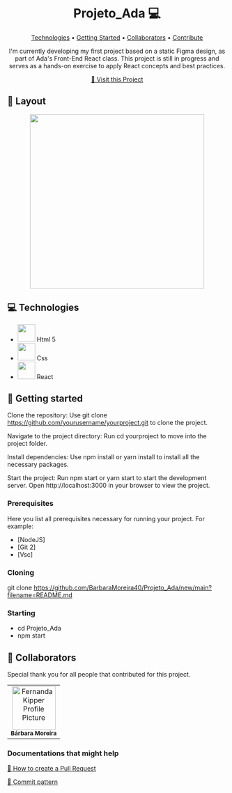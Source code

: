 <h1 align="center" style="font-weight: bold;">Projeto_Ada 💻</h1>

<p align="center">
 <a href="#tech">Technologies</a> • 
 <a href="#started">Getting Started</a> • 
  <a href="#colab">Collaborators</a> •
 <a href="#contribute">Contribute</a>
</p>

<p align="center">
   I'm currently developing my first project based on a static Figma design, as part of Ada's Front-End React class. This project is still in progress and serves as a hands-on exercise to apply React concepts and best practices.</p>

<p align="center">
     <a href="PROJECT__URL">📱 Visit this Project</a>
</p>

<h2 id="layout">🎨 Layout</h2>


<p align="center">
    <img src="https://github.com/user-attachments/assets/a4ef593a-8bdb-4b25-acb2-67df1e463832" width="400px">
   
</p>

<h2 id="technologies">💻 Technologies</h2>

- <img src="https://cdn.jsdelivr.net/gh/devicons/devicon@latest/icons/html5/html5-original.svg" width="40px"> Html 5
- <img src="https://cdn.jsdelivr.net/gh/devicons/devicon@latest/icons/css3/css3-original.svg" width="40px"> Css
- <img src="https://cdn.jsdelivr.net/gh/devicons/devicon@latest/icons/react/react-original.svg" width="40px"> React


<h2 id="started">🚀 Getting started</h2>

Clone the repository:
Use git clone https://github.com/yourusername/yourproject.git to clone the project.

Navigate to the project directory:
Run cd yourproject to move into the project folder.

Install dependencies:
Use npm install or yarn install to install all the necessary packages.

Start the project:
Run npm start or yarn start to start the development server.
Open http://localhost:3000 in your browser to view the project.

<h3>Prerequisites</h3>

Here you list all prerequisites necessary for running your project. For example:

- [NodeJS]
- [Git 2]
- [Vsc] 
  
<h3>Cloning</h3>

git clone 
https://github.com/BarbaraMoreira40/Projeto_Ada/new/main?filename=README.md

<h3>Starting</h3>

- cd Projeto_Ada
- npm start


<h2 id="colab">🤝 Collaborators</h2>

Special thank you for all people that contributed for this project.





<table>
  <tr>
    <td align="center">
      <a href="#">
        <img src="https://github.com/user-attachments/assets/671d5461-cc46-4e8e-a785-e07defac60d7" width="100px;" alt="Fernanda Kipper Profile Picture"/><br>
        <sub>
          <b>Bárbara Moreira</b>
        </sub>
      </a>
    </td>
  </tr>
</table>



<h3>Documentations that might help</h3>

[📝 How to create a Pull Request](https://www.atlassian.com/br/git/tutorials/making-a-pull-request)

[💾 Commit pattern](https://gist.github.com/joshbuchea/6f47e86d2510bce28f8e7f42ae84c716)
